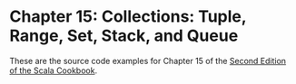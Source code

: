 # Chapter 15: Collections: Tuple, Range, Set, Stack, and Queue

These are the source code examples for 
Chapter 15 of the [Second Edition of the Scala Cookbook](https://www.amazon.com/Scala-Cookbook-Object-Oriented-Functional-Programming-dp-1492051543/dp/1492051543).
